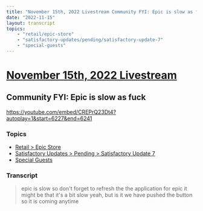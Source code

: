 ```yaml
---
title: "November 15th, 2022 Livestream Community FYI: Epic is slow as fuck"
date: "2022-11-15"
layout: transcript
topics:
    - "retail/epic-store"
    - "satisfactory-updates/pending/satisfactory-update-7"
    - "special-guests"
---
```

# [November 15th, 2022 Livestream](../2022-11-15.md)
## Community FYI: Epic is slow as fuck
https://youtube.com/embed/CREPrQ23Dt4?autoplay=1&start=6227&end=6241

### Topics
* [Retail > Epic Store](../topics/retail/epic-store.md)
* [Satisfactory Updates > Pending > Satisfactory Update 7](../topics/satisfactory-updates/pending/satisfactory-update-7.md)
* [Special Guests](../topics/special-guests.md)

### Transcript

> epic is slow so don't forget to refresh the the application for epic it might be that it's a bit slow yeah, but is it we have pushed the button so it is coming anytime
